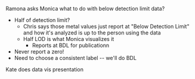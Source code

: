 Ramona asks Monica what to do with below detection limit data?

- Half of detection limit?
  - Chris says those metal values just report at "Below Detection Limit" and how it's analyzed is up to the person using the data
  - Half LOD is what Monica visualizes it
    - Reports at BDL for publicationn
- Never report a zero!
- Need to choose a consistent label -- we'll do BDL


Kate does data vis presentation
